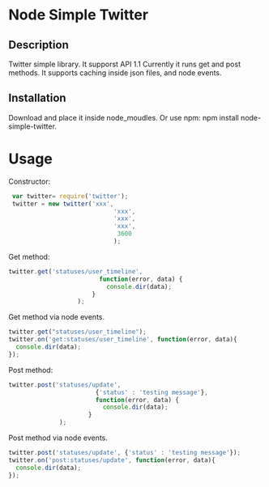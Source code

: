 # Node Simple Twitter

## Description

Twitter simple library.
It supporst API 1.1
Currently it runs get and post methods.
It supports caching inside json files, and node events.

## Installation
Download and place it inside node_moudles.
Or use npm: npm install node-simple-twitter.

# Usage

Constructor:
```javascript
 var twitter= require('twitter');
 twitter = new twitter('xxx', 
 		               		 'xxx', 
 		               		 'xxx',
		               		 'xxx',
 		               		  3600
 	               			 );
```

Get method:
```javascript
twitter.get('statuses/user_timeline',  
						 function(error, data) {
						   console.dir(data);
					   }
 				   );
```
Get method via node events.
```javascript
twitter.get("statuses/user_timeline");
twitter.on('get:statuses/user_timeline', function(error, data){
  console.dir(data);
});
```

Post method:
```javascript
twitter.post('statuses/update',
 					    {'status' : 'testing message'},  
 					    function(error, data) {
 					      console.dir(data);
 				      }
 	          );	
```
Post method via node events.
```javascript
twitter.post('statuses/update', {'status' : 'testing message'});
twitter.on('post:statuses/update', function(error, data){
  console.dir(data);
});
```

